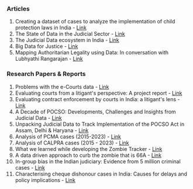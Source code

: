 ### Articles
1. Creating a dataset of cases to analyze the implementation of child protection laws in India - [Link](https://medium.com/civicdatalab/creating-a-dataset-of-cases-to-analyze-the-implementation-of-child-protection-laws-in-india-19230a299663)
2. The State of Data in the Judicial Sector - [Link](https://medium.com/civicdatalab/the-state-of-data-in-the-judicial-sector-9a178a143e)
3. The Judicial Data ecosystem in India - [Link](https://medium.com/civicdatalab/the-state-of-data-in-the-judicial-sector-9a178a143e)
4. Big Data for Justice - [Link](https://devdatalab.medium.com/big-data-for-justice-f53e0e14c9c9)
5. Mapping Authoritarian Legality using Data:  In conversation with Lubhyathi Rangarajan - [Link](https://lawschoolpolicyreview.com/2024/09/01/mapping-authoritarian-legality-using-data-in-conversation-with-lubhyathi-rangarajan/)


### Research Papers & Reports
1. Problems with the e-Courts data - [Link](https://www.nipfp.org.in/publications/working-papers/1911/)
2. Evaluating courts from a litigant's perspective: A project report - [Link](https://ideas.repec.org/p/anf/wpaper/29.html)
3. Evaluating contract enforcement by courts in India: a litigant's lens - [Link](https://ideas.repec.org/p/anf/wpaper/16.html)
4. A Decade of POCSO: Developments, Challenges and Insights from Judicial Data - [Link](https://vidhilegalpolicy.in/research/a-decade-of-pocso-developments-challenges-and-insights-from-judicial-data/)
5. Unpacking Judicial Data to Track Implementation of the POCSO Act in Assam, Delhi & Haryana - [Link](https://justicehub.in/dataset/data4justice-unpacking-judicial-data-to-track-implementation-of-the-pocso-act-in-assam-delhi-haryana)
6. Analysis of PCMA cases (2015-2023) - [Link](https://justicehub.in/dataset/analysis-pcma-2015-2023)
7. Analysis of CALPRA cases (2015 - 2023) - [Link](https://justicehub.in/dataset/analysis-calpra-2015-2023)
8. What we learned while developing the Zombie Tracker - [Link](https://zombietracker.in/blog/2021/01/what-we-learned-while-developing-the-zombie-tracker/)
9. A data driven approach to curb the zombie that is 66A - [Link](https://zombietracker.in/blog/2020/02/a-data-driven-approach-to-curb-the-zombie-that-is-66a/)
10. In-group bias in the Indian judiciary: Evidence from 5 million criminal cases - [Link](https://www.devdatalab.org/judicial-bias)
11. Characterising cheque dishonour cases in India: Causes for delays and policy implications - [Link](https://daksh-lawtech-iitd.org/wp-content/uploads/2022/04/Paper-cheque-Dishonour.pdf)








